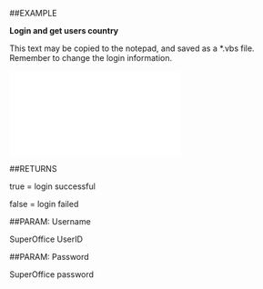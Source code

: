 

##EXAMPLE

**Login and get users country**

This text may be copied to the notepad, and saved as a *.vbs file. Remember to change the login information.

![](../../Examples/vbs/Database.Login.vbs.txt)




##RETURNS

true = login successful

false = login failed





##PARAM: Username

SuperOffice UserID





##PARAM: Password

SuperOffice password



